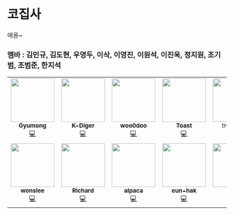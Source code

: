 # 코집사

애옹~

### 멤바 : 김민규, 김도현, 우영두, 이삭, 이영진, 이원석, 이진욱, 정지원, 조기범, 조범준, 한지석
<table>
    <td align="center"><a href="https://github.com/Gyumong"><img src="https://avatars.githubusercontent.com/u/60845910?v=4" width="100px;" alt=""/><br /><sub><b>Gyumong</b></sub></a><br />💻</a></td>
    <td align="center"><a href="https://github.com/K-Diger"><img src="https://avatars.githubusercontent.com/u/60564431?v=4" width="100px;" alt=""/><br /><sub><b>K-Diger</b></sub></a><br />💻</a></td>
    <td align="center"><a href="https://github.com/woo0doo"><img src="https://avatars.githubusercontent.com/u/114072164?v=4" width="100px;" alt=""/><br /><sub><b>woo0doo</b></sub></a><br />💻</a></td>
    <td align="center"><a href="https://github.com/lsakee"><img src="https://avatars.githubusercontent.com/u/93514333?v=4" width="100px;" alt=""/><br /><sub><b>Toast</b></sub></a><br />💻</a></td>
    <td align="center"><a href="https://github.com/truewayy"><img src="https://avatars.githubusercontent.com/u/83450991?v=4" width="100px;" alt=""/><br /><sub>truewayy<b></b></sub></a><br />💻</a></td>
    <td align="center"><a href="https://github.com/jinukeu"><img src="https://avatars.githubusercontent.com/u/81678959?v=4" width="100px;" alt=""/><br /><sub><b>jinukeu</b></sub></a><br />💻</a></td>
    
  </tr>
  <td align="center"><a href="https://github.com/wonslee"><img src="https://avatars.githubusercontent.com/u/72124326?v=4" width="100px;" alt=""/><br /><sub><b>wonslee</b></sub></a><br />💻</a></td>
  <td align="center"><a href="https://github.com/JIWEON-JEONG"><img src="https://avatars.githubusercontent.com/u/80501465?v=4" width="100px;" alt=""/><br /><sub><b>Richard</b></sub></a><br />💻</a></td>
    <td align="center"><a href="https://github.com/BeamjunCho9"><img src="https://avatars.githubusercontent.com/u/107917980?v=4" width="100px;" alt=""/><br /><sub><b>alpaca</b></sub></a><br />💻</a></td>
    <td align="center"><a href="https://github.com/eun-hak"><img src="https://avatars.githubusercontent.com/u/95483959?v=4" width="100px;" alt=""/><br /><sub><b>eun-hak</b></sub></a><br />💻</a></td>
    <td align="center"><a href="https://github.com/sozohoy"><img src="https://github.com/CodingCatCrew/.github/assets/60564431/f4572740-a8a7-4d49-8598-03539793544d" width="100px;" alt=""/><br /><sub><b>PIG</b></sub></a><br />💻</a></td>
  
</table>
